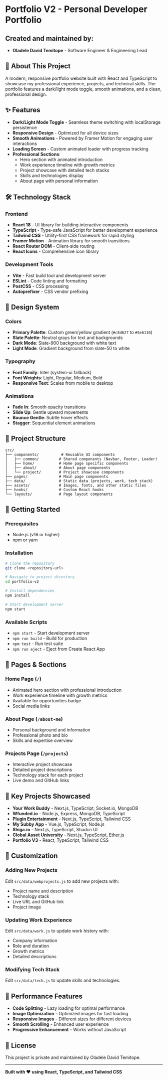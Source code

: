 # Portfolio V2 - Personal Developer Portfolio

## Created and maintained by:
- **Oladele David Temitope** - Software Engineer & Engineering Lead

## 🚀 About This Project

A modern, responsive portfolio website built with React and TypeScript to showcase my professional experience, projects, and technical skills. The portfolio features a dark/light mode toggle, smooth animations, and a clean, professional design.

## ✨ Features

- **Dark/Light Mode Toggle** - Seamless theme switching with localStorage persistence
- **Responsive Design** - Optimized for all device sizes
- **Smooth Animations** - Powered by Framer Motion for engaging user interactions
- **Loading Screen** - Custom animated loader with progress tracking
- **Professional Sections**:
  - Hero section with animated introduction
  - Work experience timeline with growth metrics
  - Project showcase with detailed tech stacks
  - Skills and technologies display
  - About page with personal information

## 🛠️ Technology Stack

### Frontend
- **React 18** - UI library for building interactive components
- **TypeScript** - Type-safe JavaScript for better development experience
- **Tailwind CSS** - Utility-first CSS framework for rapid styling
- **Framer Motion** - Animation library for smooth transitions
- **React Router DOM** - Client-side routing
- **React Icons** - Comprehensive icon library

### Development Tools
- **Vite** - Fast build tool and development server
- **ESLint** - Code linting and formatting
- **PostCSS** - CSS processing
- **Autoprefixer** - CSS vendor prefixing

## 🎨 Design System

### Colors
- **Primary Palette**: Custom green/yellow gradient (`#c8d627` to `#5e6110`)
- **Slate Palette**: Neutral grays for text and backgrounds
- **Dark Mode**: Slate-900 background with white text
- **Light Mode**: Gradient background from slate-50 to white

### Typography
- **Font Family**: Inter (system-ui fallback)
- **Font Weights**: Light, Regular, Medium, Bold
- **Responsive Text**: Scales from mobile to desktop

### Animations
- **Fade In**: Smooth opacity transitions
- **Slide Up**: Gentle upward movements
- **Bounce Gentle**: Subtle hover effects
- **Stagger**: Sequential element animations

## 📁 Project Structure

```
src/
├── components/          # Reusable UI components
│   ├── common/         # Shared components (Navbar, Footer, Loader)
│   ├── home/           # Home page specific components
│   ├── about/          # About page components
│   └── project/        # Project showcase components
├── pages/              # Main page components
├── data/               # Static data (projects, work, tech stack)
├── assets/             # Images, fonts, and other static files
├── hooks/              # Custom React hooks
└── layouts/            # Page layout components
```

## 🚀 Getting Started

### Prerequisites
- Node.js (v16 or higher)
- npm or yarn

### Installation
```bash
# Clone the repository
git clone <repository-url>

# Navigate to project directory
cd portfolio-v2

# Install dependencies
npm install

# Start development server
npm start
```

### Available Scripts
- `npm start` - Start development server
- `npm run build` - Build for production
- `npm test` - Run test suite
- `npm run eject` - Eject from Create React App

## 📱 Pages & Sections

### Home Page (`/`)
- Animated hero section with professional introduction
- Work experience timeline with growth metrics
- Available for opportunities badge
- Social media links

### About Page (`/about-me`)
- Personal background and information
- Professional photo and bio
- Skills and expertise overview

### Projects Page (`/projects`)
- Interactive project showcase
- Detailed project descriptions
- Technology stack for each project
- Live demo and GitHub links

## 🎯 Key Projects Showcased

- **Your Work Buddy** - Next.js, TypeScript, Socket.io, MongoDB
- **Wfunded.io** - Node.js, Express, MongoDB, TypeScript
- **Plugin Entertainment** - Next.js, TypeScript, Tailwind CSS
- **My Subby App** - Vue.js, TypeScript, Node.js
- **Shiga.io** - Next.js, TypeScript, Shadcn UI
- **Global Asset University** - Next.js, TypeScript, Ether.js
- **Portfolio V3** - React, TypeScript, Tailwind CSS

## 🔧 Customization

### Adding New Projects
Edit `src/data/webprojects.js` to add new projects with:
- Project name and description
- Technology stack
- Live URL and GitHub link
- Project image

### Updating Work Experience
Edit `src/data/work.js` to update work history with:
- Company information
- Role and duration
- Growth metrics
- Detailed descriptions

### Modifying Tech Stack
Edit `src/data/tech.js` to update skills and technologies.

## 🌟 Performance Features

- **Code Splitting** - Lazy loading for optimal performance
- **Image Optimization** - Optimized images for fast loading
- **Responsive Images** - Different sizes for different devices
- **Smooth Scrolling** - Enhanced user experience
- **Progressive Enhancement** - Works without JavaScript

## 📄 License

This project is private and maintained by Oladele David Temitope.

---

**Built with ❤️ using React, TypeScript, and Tailwind CSS**



